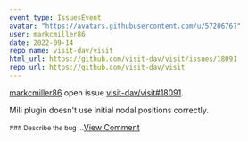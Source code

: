 ```yaml
---
event_type: IssuesEvent
avatar: "https://avatars.githubusercontent.com/u/5720676?"
user: markcmiller86
date: 2022-09-14
repo_name: visit-dav/visit
html_url: https://github.com/visit-dav/visit/issues/18091
repo_url: https://github.com/visit-dav/visit
---
```


<a href='https://github.com/markcmiller86' target='_blank'>markcmiller86</a> open issue <a href='https://github.com/visit-dav/visit/issues/18091' target='_blank'>visit-dav/visit#18091</a>.

<p>Mili plugin doesn't use initial nodal positions correctly.</p><small>### Describe the bug...</small><a href='https://github.com/visit-dav/visit/issues/18091' target='_blank'>View Comment</a>